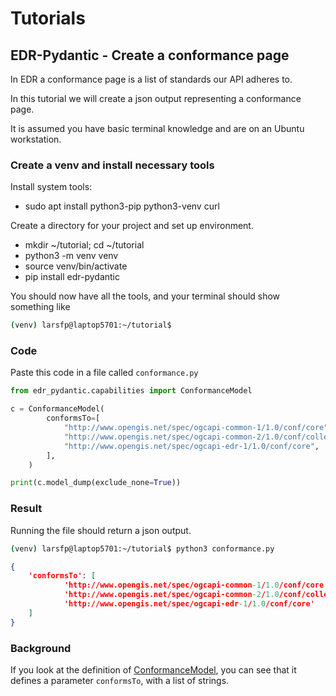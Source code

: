 # Tutorials

## EDR-Pydantic - Create a conformance page

In EDR a conformance page is a list of standards our API adheres to.

In this tutorial we will create a json output representing a conformance page.

It is assumed you have basic terminal knowledge and are on an Ubuntu workstation.

### Create a venv and install necessary tools

Install system tools:

- sudo apt install python3-pip python3-venv curl

Create a directory for your project and set up environment.

- mkdir ~/tutorial; cd ~/tutorial
- python3 -m venv venv
- source venv/bin/activate
- pip install edr-pydantic

You should now have all the tools, and your terminal should show something like

```bash
(venv) larsfp@laptop5701:~/tutorial$ 
```

### Code

Paste this code in a file called `conformance.py`

```python
from edr_pydantic.capabilities import ConformanceModel

c = ConformanceModel(
        conformsTo=[
            "http://www.opengis.net/spec/ogcapi-common-1/1.0/conf/core",
            "http://www.opengis.net/spec/ogcapi-common-2/1.0/conf/collections",
            "http://www.opengis.net/spec/ogcapi-edr-1/1.0/conf/core",
        ],
    )

print(c.model_dump(exclude_none=True))
```

### Result

Running the file should return a json output.

```bash
(venv) larsfp@laptop5701:~/tutorial$ python3 conformance.py
```

```json
{
    'conformsTo': [
            'http://www.opengis.net/spec/ogcapi-common-1/1.0/conf/core',
            'http://www.opengis.net/spec/ogcapi-common-2/1.0/conf/collections',
            'http://www.opengis.net/spec/ogcapi-edr-1/1.0/conf/core'
    ]
}
```

### Background

If you look at the definition of [ConformanceModel](https://github.com/KNMI/edr-pydantic/blob/791c6f7dd3b55b1f8ba93989bbe97d0f38f76ba9/src/edr_pydantic/capabilities.py#L37), you can see that it defines a parameter `conformsTo`, with a list of strings.
